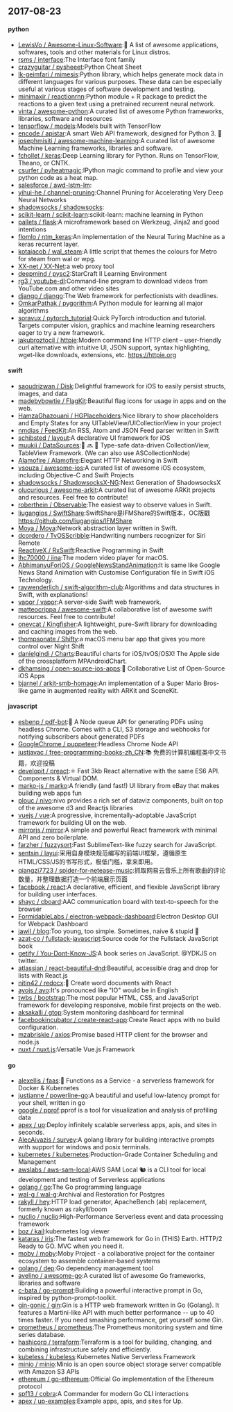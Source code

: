 ## 2017-08-23

#### python
* [LewisVo / Awesome-Linux-Software](https://github.com/LewisVo/Awesome-Linux-Software):🐧 A list of awesome applications, softwares, tools and other materials for Linux distros.
* [rsms / interface](https://github.com/rsms/interface):The Interface font family
* [crazyguitar / pysheeet](https://github.com/crazyguitar/pysheeet):Python Cheat Sheet
* [lk-geimfari / mimesis](https://github.com/lk-geimfari/mimesis):Python library, which helps generate mock data in different languages for various purposes. These data can be especially useful at various stages of software development and testing.
* [minimaxir / reactionrnn](https://github.com/minimaxir/reactionrnn):Python module + R package to predict the reactions to a given text using a pretrained recurrent neural network.
* [vinta / awesome-python](https://github.com/vinta/awesome-python):A curated list of awesome Python frameworks, libraries, software and resources
* [tensorflow / models](https://github.com/tensorflow/models):Models built with TensorFlow
* [encode / apistar](https://github.com/encode/apistar):A smart Web API framework, designed for Python 3. 🌟
* [josephmisiti / awesome-machine-learning](https://github.com/josephmisiti/awesome-machine-learning):A curated list of awesome Machine Learning frameworks, libraries and software.
* [fchollet / keras](https://github.com/fchollet/keras):Deep Learning library for Python. Runs on TensorFlow, Theano, or CNTK.
* [csurfer / pyheatmagic](https://github.com/csurfer/pyheatmagic):IPython magic command to profile and view your python code as a heat map.
* [salesforce / awd-lstm-lm](https://github.com/salesforce/awd-lstm-lm):
* [yihui-he / channel-pruning](https://github.com/yihui-he/channel-pruning):Channel Pruning for Accelerating Very Deep Neural Networks
* [shadowsocks / shadowsocks](https://github.com/shadowsocks/shadowsocks):
* [scikit-learn / scikit-learn](https://github.com/scikit-learn/scikit-learn):scikit-learn: machine learning in Python
* [pallets / flask](https://github.com/pallets/flask):A microframework based on Werkzeug, Jinja2 and good intentions
* [flomlo / ntm_keras](https://github.com/flomlo/ntm_keras):An implementation of the Neural Turing Machine as a keras recurrent layer.
* [kotajacob / wal_steam](https://github.com/kotajacob/wal_steam):A little script that themes the colours for Metro for steam from wal or wpg.
* [XX-net / XX-Net](https://github.com/XX-net/XX-Net):a web proxy tool
* [deepmind / pysc2](https://github.com/deepmind/pysc2):StarCraft II Learning Environment
* [rg3 / youtube-dl](https://github.com/rg3/youtube-dl):Command-line program to download videos from YouTube.com and other video sites
* [django / django](https://github.com/django/django):The Web framework for perfectionists with deadlines.
* [OmkarPathak / pygorithm](https://github.com/OmkarPathak/pygorithm):A Python module for learning all major algorithms
* [soravux / pytorch_tutorial](https://github.com/soravux/pytorch_tutorial):Quick PyTorch introduction and tutorial. Targets computer vision, graphics and machine learning researchers eager to try a new framework.
* [jakubroztocil / httpie](https://github.com/jakubroztocil/httpie):Modern command line HTTP client – user-friendly curl alternative with intuitive UI, JSON support, syntax highlighting, wget-like downloads, extensions, etc. https://httpie.org

#### swift
* [saoudrizwan / Disk](https://github.com/saoudrizwan/Disk):Delightful framework for iOS to easily persist structs, images, and data
* [madebybowtie / FlagKit](https://github.com/madebybowtie/FlagKit):Beautiful flag icons for usage in apps and on the web.
* [HamzaGhazouani / HGPlaceholders](https://github.com/HamzaGhazouani/HGPlaceholders):Nice library to show placeholders and Empty States for any UITableView/UICollectionView in your project
* [nmdias / FeedKit](https://github.com/nmdias/FeedKit):An RSS, Atom and JSON Feed parser written in Swift
* [schibsted / layout](https://github.com/schibsted/layout):A declarative UI framework for iOS
* [muukii / DataSources](https://github.com/muukii/DataSources):💾 🔜 📱 Type-safe data-driven CollectionView, TableView Framework. (We can also use ASCollectionNode)
* [Alamofire / Alamofire](https://github.com/Alamofire/Alamofire):Elegant HTTP Networking in Swift
* [vsouza / awesome-ios](https://github.com/vsouza/awesome-ios):A curated list of awesome iOS ecosystem, including Objective-C and Swift Projects
* [shadowsocks / ShadowsocksX-NG](https://github.com/shadowsocks/ShadowsocksX-NG):Next Generation of ShadowsocksX
* [olucurious / awesome-arkit](https://github.com/olucurious/awesome-arkit):A curated list of awesome ARKit projects and resources. Feel free to contribute!
* [roberthein / Observable](https://github.com/roberthein/Observable):The easiest way to observe values in Swift.
* [liugangios / SwiftShare](https://github.com/liugangios/SwiftShare):SwiftShare是IFMShare的Swift版本，OC版戳 https://github.com/liugangios/IFMShare
* [Moya / Moya](https://github.com/Moya/Moya):Network abstraction layer written in Swift.
* [dcordero / TvOSScribble](https://github.com/dcordero/TvOSScribble):Handwriting numbers recognizer for Siri Remote
* [ReactiveX / RxSwift](https://github.com/ReactiveX/RxSwift):Reactive Programming in Swift
* [lhc70000 / iina](https://github.com/lhc70000/iina):The modern video player for macOS.
* [AbhimanyuForiOS / GoogleNewsStandAnimation](https://github.com/AbhimanyuForiOS/GoogleNewsStandAnimation):It is same like Google News Stand Animation with Customise Configuration file in Swift iOS Technology.
* [raywenderlich / swift-algorithm-club](https://github.com/raywenderlich/swift-algorithm-club):Algorithms and data structures in Swift, with explanations!
* [vapor / vapor](https://github.com/vapor/vapor):A server-side Swift web framework.
* [matteocrippa / awesome-swift](https://github.com/matteocrippa/awesome-swift):A collaborative list of awesome swift resources. Feel free to contribute!
* [onevcat / Kingfisher](https://github.com/onevcat/Kingfisher):A lightweight, pure-Swift library for downloading and caching images from the web.
* [thompsonate / Shifty](https://github.com/thompsonate/Shifty):a macOS menu bar app that gives you more control over Night Shift
* [danielgindi / Charts](https://github.com/danielgindi/Charts):Beautiful charts for iOS/tvOS/OSX! The Apple side of the crossplatform MPAndroidChart.
* [dkhamsing / open-source-ios-apps](https://github.com/dkhamsing/open-source-ios-apps):📱 Collaborative List of Open-Source iOS Apps
* [bjarnel / arkit-smb-homage](https://github.com/bjarnel/arkit-smb-homage):An implementation of a Super Mario Bros-like game in augmented reality with ARKit and SceneKit.

#### javascript
* [esbenp / pdf-bot](https://github.com/esbenp/pdf-bot):🤖 A Node queue API for generating PDFs using headless Chrome. Comes with a CLI, S3 storage and webhooks for notifying subscribers about generated PDFs
* [GoogleChrome / puppeteer](https://github.com/GoogleChrome/puppeteer):Headless Chrome Node API
* [justjavac / free-programming-books-zh_CN](https://github.com/justjavac/free-programming-books-zh_CN):📚 免费的计算机编程类中文书籍，欢迎投稿
* [developit / preact](https://github.com/developit/preact):⚛️ Fast 3kb React alternative with the same ES6 API. Components & Virtual DOM.
* [marko-js / marko](https://github.com/marko-js/marko):A friendly (and fast!) UI library from eBay that makes building web apps fun
* [plouc / nivo](https://github.com/plouc/nivo):nivo provides a rich set of dataviz components, built on top of the awesome d3 and Reactjs libraries
* [vuejs / vue](https://github.com/vuejs/vue):A progressive, incrementally-adoptable JavaScript framework for building UI on the web.
* [mirrorjs / mirror](https://github.com/mirrorjs/mirror):A simple and powerful React framework with minimal API and zero boilerplate.
* [farzher / fuzzysort](https://github.com/farzher/fuzzysort):Fast SublimeText-like fuzzy search for JavaScript.
* [sentsin / layui](https://github.com/sentsin/layui):采用自身模块规范编写的前端UI框架，遵循原生HTML/CSS/JS的书写形式，极低门槛，拿来即用。
* [qiangzi7723 / spider-for-netease-music](https://github.com/qiangzi7723/spider-for-netease-music):抓取网易云音乐上所有歌曲的评论数量，并整理数据打造一个前端展示页面
* [facebook / react](https://github.com/facebook/react):A declarative, efficient, and flexible JavaScript library for building user interfaces.
* [shayc / cboard](https://github.com/shayc/cboard):AAC communication board with text-to-speech for the browser
* [FormidableLabs / electron-webpack-dashboard](https://github.com/FormidableLabs/electron-webpack-dashboard):Electron Desktop GUI for Webpack Dashboard
* [jawil / blog](https://github.com/jawil/blog):Too young, too simple. Sometimes, naive & stupid 🐌
* [azat-co / fullstack-javascript](https://github.com/azat-co/fullstack-javascript):Source code for the Fullstack JavaScript book
* [getify / You-Dont-Know-JS](https://github.com/getify/You-Dont-Know-JS):A book series on JavaScript. @YDKJS on twitter.
* [atlassian / react-beautiful-dnd](https://github.com/atlassian/react-beautiful-dnd):Beautiful, accessible drag and drop for lists with React.js
* [nitin42 / redocx](https://github.com/nitin42/redocx):📄 Create word documents with React
* [ayojs / ayo](https://github.com/ayojs/ayo):It's pronounced like "IO" would be in English
* [twbs / bootstrap](https://github.com/twbs/bootstrap):The most popular HTML, CSS, and JavaScript framework for developing responsive, mobile first projects on the web.
* [aksakalli / gtop](https://github.com/aksakalli/gtop):System monitoring dashboard for terminal
* [facebookincubator / create-react-app](https://github.com/facebookincubator/create-react-app):Create React apps with no build configuration.
* [mzabriskie / axios](https://github.com/mzabriskie/axios):Promise based HTTP client for the browser and node.js
* [nuxt / nuxt.js](https://github.com/nuxt/nuxt.js):Versatile Vue.js Framework

#### go
* [alexellis / faas](https://github.com/alexellis/faas):🐳 Functions as a Service - a serverless framework for Docker & Kubernetes
* [justjanne / powerline-go](https://github.com/justjanne/powerline-go):A beautiful and useful low-latency prompt for your shell, written in go
* [google / pprof](https://github.com/google/pprof):pprof is a tool for visualization and analysis of profiling data
* [apex / up](https://github.com/apex/up):Deploy infinitely scalable serverless apps, apis, and sites in seconds.
* [AlecAivazis / survey](https://github.com/AlecAivazis/survey):A golang library for building interactive prompts with support for windows and posix terminals.
* [kubernetes / kubernetes](https://github.com/kubernetes/kubernetes):Production-Grade Container Scheduling and Management
* [awslabs / aws-sam-local](https://github.com/awslabs/aws-sam-local):AWS SAM Local 🐿 is a CLI tool for local development and testing of Serverless applications
* [golang / go](https://github.com/golang/go):The Go programming language
* [wal-g / wal-g](https://github.com/wal-g/wal-g):Archival and Restoration for Postgres
* [rakyll / hey](https://github.com/rakyll/hey):HTTP load generator, ApacheBench (ab) replacement, formerly known as rakyll/boom
* [nuclio / nuclio](https://github.com/nuclio/nuclio):High-Performance Serverless event and data processing framework
* [boz / kail](https://github.com/boz/kail):kubernetes log viewer
* [kataras / iris](https://github.com/kataras/iris):The fastest web framework for Go in (THIS) Earth. HTTP/2 Ready to GO. MVC when you need it.
* [moby / moby](https://github.com/moby/moby):Moby Project - a collaborative project for the container ecosystem to assemble container-based systems
* [golang / dep](https://github.com/golang/dep):Go dependency management tool
* [avelino / awesome-go](https://github.com/avelino/awesome-go):A curated list of awesome Go frameworks, libraries and software
* [c-bata / go-prompt](https://github.com/c-bata/go-prompt):Building a powerful interactive prompt in Go, inspired by python-prompt-toolkit.
* [gin-gonic / gin](https://github.com/gin-gonic/gin):Gin is a HTTP web framework written in Go (Golang). It features a Martini-like API with much better performance -- up to 40 times faster. If you need smashing performance, get yourself some Gin.
* [prometheus / prometheus](https://github.com/prometheus/prometheus):The Prometheus monitoring system and time series database.
* [hashicorp / terraform](https://github.com/hashicorp/terraform):Terraform is a tool for building, changing, and combining infrastructure safely and efficiently.
* [kubeless / kubeless](https://github.com/kubeless/kubeless):Kubernetes Native Serverless Framework
* [minio / minio](https://github.com/minio/minio):Minio is an open source object storage server compatible with Amazon S3 APIs
* [ethereum / go-ethereum](https://github.com/ethereum/go-ethereum):Official Go implementation of the Ethereum protocol
* [spf13 / cobra](https://github.com/spf13/cobra):A Commander for modern Go CLI interactions
* [apex / up-examples](https://github.com/apex/up-examples):Example apps, apis, and sites for Up.

